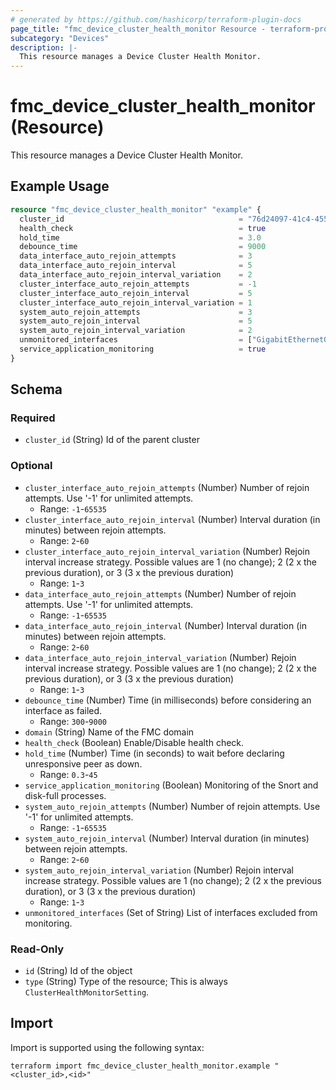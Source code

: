 ```yaml
---
# generated by https://github.com/hashicorp/terraform-plugin-docs
page_title: "fmc_device_cluster_health_monitor Resource - terraform-provider-fmc"
subcategory: "Devices"
description: |-
  This resource manages a Device Cluster Health Monitor.
---
```


# fmc_device_cluster_health_monitor (Resource)

This resource manages a Device Cluster Health Monitor.

## Example Usage

```terraform
resource "fmc_device_cluster_health_monitor" "example" {
  cluster_id                                       = "76d24097-41c4-4558-a4d0-a8c07ac08470"
  health_check                                     = true
  hold_time                                        = 3.0
  debounce_time                                    = 9000
  data_interface_auto_rejoin_attempts              = 3
  data_interface_auto_rejoin_interval              = 5
  data_interface_auto_rejoin_interval_variation    = 2
  cluster_interface_auto_rejoin_attempts           = -1
  cluster_interface_auto_rejoin_interval           = 5
  cluster_interface_auto_rejoin_interval_variation = 1
  system_auto_rejoin_attempts                      = 3
  system_auto_rejoin_interval                      = 5
  system_auto_rejoin_interval_variation            = 2
  unmonitored_interfaces                           = ["GigabitEthernet0/1"]
  service_application_monitoring                   = true
}
```

<!-- schema generated by tfplugindocs -->
## Schema

### Required

- `cluster_id` (String) Id of the parent cluster

### Optional

- `cluster_interface_auto_rejoin_attempts` (Number) Number of rejoin attempts. Use '-1' for unlimited attempts.
  - Range: `-1`-`65535`
- `cluster_interface_auto_rejoin_interval` (Number) Interval duration (in minutes) between rejoin attempts.
  - Range: `2`-`60`
- `cluster_interface_auto_rejoin_interval_variation` (Number) Rejoin interval increase strategy. Possible values are 1 (no change); 2 (2 x the previous duration), or 3 (3 x the previous duration)
  - Range: `1`-`3`
- `data_interface_auto_rejoin_attempts` (Number) Number of rejoin attempts. Use '-1' for unlimited attempts.
  - Range: `-1`-`65535`
- `data_interface_auto_rejoin_interval` (Number) Interval duration (in minutes) between rejoin attempts.
  - Range: `2`-`60`
- `data_interface_auto_rejoin_interval_variation` (Number) Rejoin interval increase strategy. Possible values are 1 (no change); 2 (2 x the previous duration), or 3 (3 x the previous duration)
  - Range: `1`-`3`
- `debounce_time` (Number) Time (in milliseconds) before considering an interface as failed.
  - Range: `300`-`9000`
- `domain` (String) Name of the FMC domain
- `health_check` (Boolean) Enable/Disable health check.
- `hold_time` (Number) Time (in seconds) to wait before declaring unresponsive peer as down.
  - Range: `0.3`-`45`
- `service_application_monitoring` (Boolean) Monitoring of the Snort and disk-full processes.
- `system_auto_rejoin_attempts` (Number) Number of rejoin attempts. Use '-1' for unlimited attempts.
  - Range: `-1`-`65535`
- `system_auto_rejoin_interval` (Number) Interval duration (in minutes) between rejoin attempts.
  - Range: `2`-`60`
- `system_auto_rejoin_interval_variation` (Number) Rejoin interval increase strategy. Possible values are 1 (no change); 2 (2 x the previous duration), or 3 (3 x the previous duration)
  - Range: `1`-`3`
- `unmonitored_interfaces` (Set of String) List of interfaces excluded from monitoring.

### Read-Only

- `id` (String) Id of the object
- `type` (String) Type of the resource; This is always `ClusterHealthMonitorSetting`.

## Import

Import is supported using the following syntax:

```shell
terraform import fmc_device_cluster_health_monitor.example "<cluster_id>,<id>"
```
